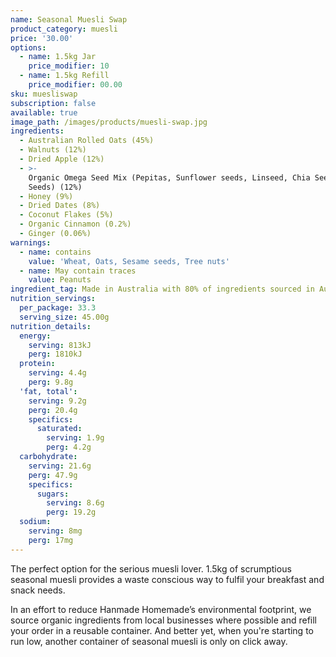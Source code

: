 ```yaml
---
name: Seasonal Muesli Swap
product_category: muesli
price: '30.00'
options:
  - name: 1.5kg Jar
    price_modifier: 10
  - name: 1.5kg Refill
    price_modifier: 00.00
sku: muesliswap
subscription: false
available: true
image_path: /images/products/muesli-swap.jpg
ingredients:
  - Australian Rolled Oats (45%)
  - Walnuts (12%)
  - Dried Apple (12%)
  - >-
    Organic Omega Seed Mix (Pepitas, Sunflower seeds, Linseed, Chia Seed, Sesame
    Seeds) (12%)
  - Honey (9%)
  - Dried Dates (8%)
  - Coconut Flakes (5%)
  - Organic Cinnamon (0.2%)
  - Ginger (0.06%)
warnings:
  - name: contains
    value: 'Wheat, Oats, Sesame seeds, Tree nuts'
  - name: May contain traces
    value: Peanuts
ingredient_tag: Made in Australia with 80% of ingredients sourced in Australia
nutrition_servings:
  per_package: 33.3
  serving_size: 45.00g
nutrition_details:
  energy:
    serving: 813kJ
    perg: 1810kJ
  protein:
    serving: 4.4g
    perg: 9.8g
  'fat, total':
    serving: 9.2g
    perg: 20.4g
    specifics:
      saturated:
        serving: 1.9g
        perg: 4.2g
  carbohydrate:
    serving: 21.6g
    perg: 47.9g
    specifics:
      sugars:
        serving: 8.6g
        perg: 19.2g
  sodium:
    serving: 8mg
    perg: 17mg
---
```


The perfect option for the serious muesli lover. 1.5kg of scrumptious seasonal muesli provides a waste conscious way to fulfil your breakfast and snack needs.

In an effort to reduce Hanmade Homemade’s environmental footprint, we source organic ingredients from local businesses where possible and refill your order in a reusable container. And better yet, when you're starting to run low, another container of seasonal muesli is only on click away.